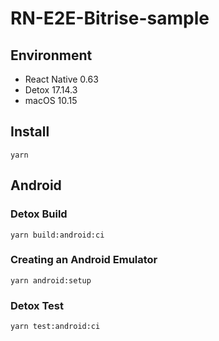 # RN-E2E-Bitrise-sample

## Environment

- React Native 0.63
- Detox 17.14.3
- macOS 10.15

## Install

```shell
yarn
```

## Android

### Detox Build

```shell
yarn build:android:ci
```

### Creating an Android Emulator

```shell
yarn android:setup
```

### Detox Test

```shell
yarn test:android:ci
```
